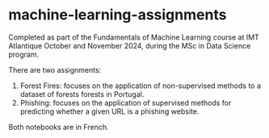 # machine-learning-assignments
Completed as part of the Fundamentals of Machine Learning course at IMT Atlantique October and November 2024, during the MSc in Data Science program.

There are two assignments:
1. Forest Fires: focuses on the application of non-supervised methods to a dataset of forests forests in Portugal.
2. Phishing: focuses on the application of supervised methods for predicting whether a given URL is a phishing website.

Both notebooks are in French.



